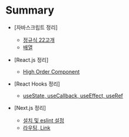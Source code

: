 # Summary
- [자바스크립트 정리]
  - [정규식 22고개](posts/2019-08-04-JS-Array.md)
  - [배열](posts/2019-08-04-JS-Array.md)

- [React.js 정리]
    - [High Order Component](posts/2019-08-04-React-HOC.md)

- [React Hooks 정리]
  - [useState, useCallback, useEffect, useRef](posts/2019-08-04-React-HOC.md)

- [Next.js 정리]
  - [설치 및 eslint 설정](posts/2019-08-04-Next-install-eslint.md)
  - [라우팅, Link](posts/2019-08-04-Next-routing-link.md)